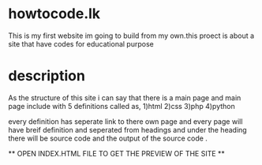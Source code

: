 # howtocode.lk

This is my first website im going to build from my own.this proect is about a site that have codes for educational 
purpose

# description

As the structure of this site i can say that there is a main page and main page include with 5 definitions
called as,
    1)html
    2)css
    3)php
    4)python

every definition has seperate link to there own page and every page will have breif definition 
and seperated from headings and under the heading there will be source code and the output of the 
source code .

** OPEN INDEX.HTML FILE TO GET THE PREVIEW OF THE SITE **


